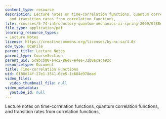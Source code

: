 ```yaml
---
content_type: resource
description: Lecture notes on time-correlation functions, quantum correlation functions,
  and transition rates from correlation functions,
file: /courses/5-74-introductory-quantum-mechanics-ii-spring-2009/0f88d74f27e135410ee51c684e978ead_MIT5_74s09_lec05.pdf
file_type: application/pdf
learning_resource_types:
- Lecture Notes
license: https://creativecommons.org/licenses/by-nc-sa/4.0/
ocw_type: OCWFile
parent_title: Lecture Notes
parent_type: CourseSection
parent_uid: 5c9bcb80-e4c2-86e8-e4ee-32b8ecaca92c
resourcetype: Document
title: Time-correlation Functions
uid: 0f88d74f-27e1-3541-0ee5-1c684e978ead
video_files:
  video_thumbnail_file: null
video_metadata:
  youtube_id: null
---
```

Lecture notes on time-correlation functions, quantum correlation functions, and transition rates from correlation functions,